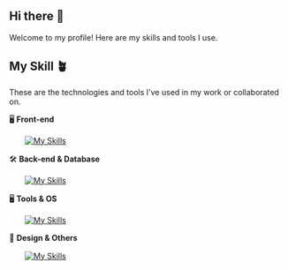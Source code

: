 ## Hi there 👋
Welcome to my profile! Here are my skills and tools I use.

## My Skill 🪴
These are the technologies and tools I've used in my work or collaborated on.  


🖥️ **Front-end** 

　　[![My Skills](https://skillicons.dev/icons?i=html,css,js,jquery,sass,tailwind,bootstrap,vite,vue)](https://skillicons.dev)   

🛠️ **Back-end & Database** 

　　[![My Skills](https://skillicons.dev/icons?i=php,laravel,mysql,nodejs)](https://skillicons.dev)  

🖥️ **Tools & OS**  

　　[![My Skills](https://skillicons.dev/icons?i=git,github,npm,linux,ubuntu,windows,vscode)](https://skillicons.dev)  

🎨 **Design & Others**  

　　[![My Skills](https://skillicons.dev/icons?i=figma,notion,ps,ai,discord)](https://skillicons.dev)  






<!--
**Lainieeeee/Lainieeeee** is a ✨ _special_ ✨ repository because its `README.md` (this file) appears on your GitHub profile.

Here are some ideas to get you started:

- 🔭 I’m currently working on ...
- 🌱 I’m currently learning ...
- 👯 I’m looking to collaborate on ...
- 🤔 I’m looking for help with ...
- 💬 Ask me about ...
- 📫 How to reach me: ...
- 😄 Pronouns: ...
- ⚡ Fun fact: ...
-->
